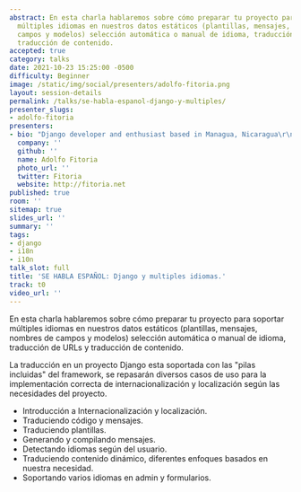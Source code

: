 ```yaml
---
abstract: En esta charla hablaremos sobre cómo preparar tu proyecto para soportar
  múltiples idiomas en nuestros datos estáticos (plantillas, mensajes, nombres de
  campos y modelos) selección automática o manual de idioma, traducción de URLs y
  traducción de contenido.
accepted: true
category: talks
date: 2021-10-23 15:25:00 -0500
difficulty: Beginner
image: /static/img/social/presenters/adolfo-fitoria.png
layout: session-details
permalink: /talks/se-habla-espanol-django-y-multiples/
presenter_slugs:
- adolfo-fitoria
presenters:
- bio: "Django developer and enthusiast based in Managua, Nicaragua\r\n\r\n"
  company: ''
  github: ''
  name: Adolfo Fitoria
  photo_url: ''
  twitter: Fitoria
  website: http://fitoria.net
published: true
room: ''
sitemap: true
slides_url: ''
summary: ''
tags:
- django
- i18n
- i10n
talk_slot: full
title: 'SE HABLA ESPAÑOL: Django y multiples idiomas.'
track: t0
video_url: ''
---
```


En esta charla hablaremos sobre cómo preparar tu proyecto para soportar múltiples idiomas en nuestros datos estáticos (plantillas, mensajes, nombres de campos y modelos) selección automática o manual de idioma, traducción de URLs y traducción de contenido. 

La traducción en un proyecto Django esta soportada con las "pilas incluidas" del framework, se repasarán diversos casos de uso para la implementación correcta de internacionalización y localización según las necesidades del proyecto.

- Introducción a Internacionalización y localización.
- Traduciendo código y mensajes.
- Traduciendo plantillas.
- Generando y compilando mensajes.
- Detectando idiomas según del usuario.
- Traduciendo contenido dinámico, diferentes enfoques basados en nuestra necesidad.
- Soportando varios idiomas en admin y formularios.